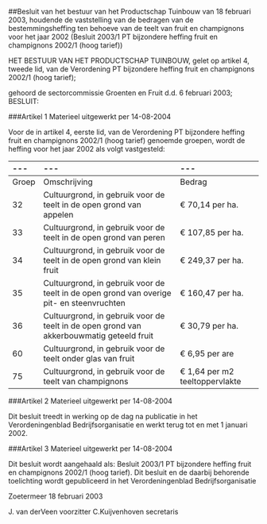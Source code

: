 <meta http-equiv='Content-Type' content='text/html; charset=utf-8' />

##Besluit van het bestuur van het Productschap Tuinbouw van 18 februari 2003, houdende de vaststelling van de bedragen van de bestemmingsheffing ten behoeve van de teelt van fruit en champignons voor het jaar 2002 (Besluit 2003/1 PT bijzondere heffing fruit en champignons 2002/1 (hoog tarief))

HET BESTUUR VAN HET PRODUCTSCHAP TUINBOUW,
gelet op artikel 4, tweede lid, van de Verordening PT bijzondere heffing fruit en champignons 2002/1 (hoog tarief);

gehoord de sectorcommissie Groenten en Fruit d.d. 6 februari 2003;
BESLUIT:

###Artikel 1 
Materieel uitgewerkt per 14-08-2004 

Voor de in artikel 4, eerste lid, van de Verordening PT bijzondere heffing fruit en champignons 2002/1 (hoog tarief) genoemde groepen, wordt de heffing voor het jaar 2002 als volgt vastgesteld:

| --- | --- | --- |
|:---|:---|:---|
|Groep |Omschrijving |Bedrag |
|32 |Cultuurgrond, in gebruik voor de teelt in de open grond van appelen |€ 70,14 per ha. |
|33 |Cultuurgrond, in gebruik voor de teelt in de open grond van peren |€ 107,85 per ha. |
|34 |Cultuurgrond, in gebruik voor de teelt in de open grond van klein fruit |€ 249,37 per ha. |
|35 |Cultuurgrond, in gebruik voor de teelt in de open grond van overige pit- en steenvruchten |€ 160,47 per ha. |
|36 |Cultuurgrond, in gebruik voor de teelt in de open grond van akkerbouwmatig geteeld fruit |€ 30,79 per ha. |
|60 |Cultuurgrond, in gebruik voor de teelt onder glas van fruit |€ 6,95 per are |
|75 |Cultuurgrond, in gebruik voor de teelt van champignons |€ 1,64 per m2 teeltoppervlakte |

###Artikel 2 
Materieel uitgewerkt per 14-08-2004 

Dit besluit treedt in werking op de dag na publicatie in het Verordeningenblad Bedrijfsorganisatie en werkt terug tot en met 1 januari 2002.

###Artikel 3 
Materieel uitgewerkt per 14-08-2004 

Dit besluit wordt aangehaald als: Besluit 2003/1 PT bijzondere heffing fruit en champignons 2002/1 (hoog tarief).
Dit besluit en de daarbij behorende toelichting wordt gepubliceerd in het Verordeningenblad Bedrijfsorganisatie

Zoetermeer
18 februari 2003

J. van derVeen
voorzitter
C.Kuijvenhoven
secretaris
